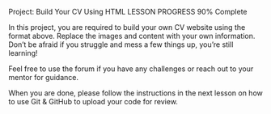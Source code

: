 Project: Build Your CV Using HTML
LESSON PROGRESS
90% Complete

In this project, you are required to build your own CV website using the format above. Replace the images and content with your own information. Don’t be afraid if you struggle and mess a few things up, you’re still learning!

Feel free to use the forum if you have any challenges or reach out to your mentor for guidance.

When you are done, please follow the instructions in the next lesson on how to use Git & GitHub to upload your code for review.
